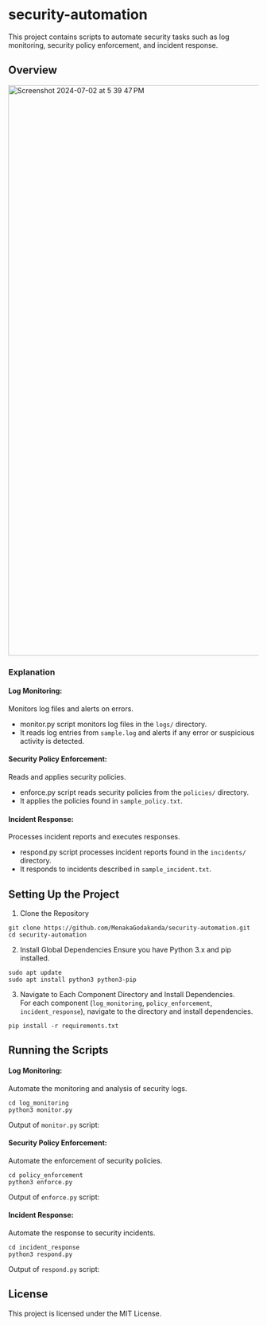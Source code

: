 # security-automation
This project contains scripts to automate security tasks such as log monitoring, security policy enforcement, and incident response.

## Overview

<img width="1146" alt="Screenshot 2024-07-02 at 5 39 47 PM" src="https://github.com/MenakaGodakanda/security-automation/assets/156875412/27a2756f-d0b1-4107-a15a-7036336f5d8a">

### Explanation

#### Log Monitoring:
Monitors log files and alerts on errors.
- monitor.py script monitors log files in the `logs/` directory.
- It reads log entries from `sample.log` and alerts if any error or suspicious activity is detected.

#### Security Policy Enforcement:
Reads and applies security policies.
- enforce.py script reads security policies from the `policies/` directory.
- It applies the policies found in `sample_policy.txt`.

#### Incident Response:
Processes incident reports and executes responses.
- respond.py script processes incident reports found in the `incidents/` directory.
- It responds to incidents described in `sample_incident.txt`.

## Setting Up the Project

1. Clone the Repository
```
git clone https://github.com/MenakaGodakanda/security-automation.git
cd security-automation
```

2. Install Global Dependencies
Ensure you have Python 3.x and pip installed.
```
sudo apt update
sudo apt install python3 python3-pip
```

3. Navigate to Each Component Directory and Install Dependencies.<br>
For each component (`log_monitoring`, `policy_enforcement`, `incident_response`), navigate to the directory and install dependencies.
```
pip install -r requirements.txt
```

## Running the Scripts

#### Log Monitoring:
Automate the monitoring and analysis of security logs.
```
cd log_monitoring
python3 monitor.py
```

Output of `monitor.py` script:


#### Security Policy Enforcement:
Automate the enforcement of security policies.
```
cd policy_enforcement
python3 enforce.py
```

Output of `enforce.py` script:


#### Incident Response:
Automate the response to security incidents.
```
cd incident_response
python3 respond.py
```

Output of `respond.py` script:


## License
This project is licensed under the MIT License.
